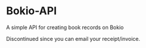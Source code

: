 # Bokio-API
A simple API for creating book records on Bokio

Discontinued since you can email your receipt/invoice.
